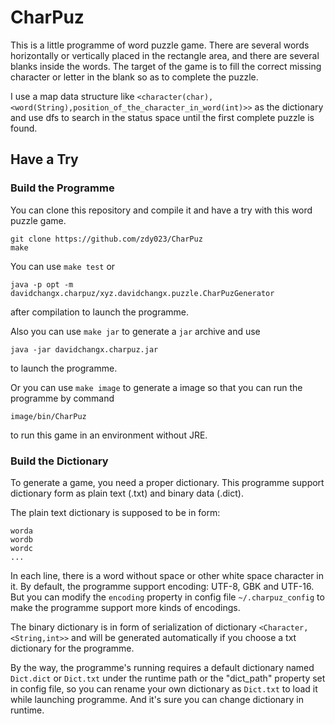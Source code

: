 # CharPuz

This is a little programme of word puzzle game. There are several words horizontally or vertically placed in the rectangle area, and there are several blanks inside the words. The target of the game is to fill the correct missing character or letter in the blank so as to complete the puzzle. 

I use a map data structure like `<character(char),<word(String),position_of_the_character_in_word(int)>>` as the dictionary and use dfs to search in the status space until the first complete puzzle is found. 

## Have a Try

### Build the Programme

You can clone this repository and compile it and have a try with this word puzzle game. 

```
git clone https://github.com/zdy023/CharPuz
make
```

You can use `make test` or

```
java -p opt -m davidchangx.charpuz/xyz.davidchangx.puzzle.CharPuzGenerator
```

after compilation to launch the programme. 

Also you can use `make jar` to generate a `jar` archive and use

```
java -jar davidchangx.charpuz.jar
```

to launch the programme. 

Or you can use `make image` to generate a image so that you can run the programme by command

```
image/bin/CharPuz
```

to run this game in an environment without JRE. 

### Build the Dictionary

To generate a game, you need a proper dictionary. This programme support dictionary form as plain text (.txt) and binary data (.dict). 

The plain text dictionary is supposed to be in form: 

```
worda
wordb
wordc
...
```

In each line, there is a word without space or other white space character in it. By default, the programme support encoding: UTF-8, GBK and UTF-16. But you can modify the `encoding` property in config file `~/.charpuz_config` to make the programme support more kinds of encodings. 

The binary dictionary is in form of serialization of dictionary `<Character,<String,int>>` and will be generated automatically if you choose a txt dictionary for the programme. 

By the way, the programme's running requires a default dictionary named `Dict.dict` or `Dict.txt` under the runtime path or the "dict_path" property set in config file, so you can rename your own dictionary as `Dict.txt` to load it while launching programme. And it's sure you can change dictionary in runtime. 
